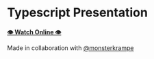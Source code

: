 # Typescript Presentation

[**👁 Watch Online 👁**](https://cupcakearmy.github.io/typescript-talk)

Made in collaboration with [@monsterkrampe](https://github.com/monsterkrampe)
